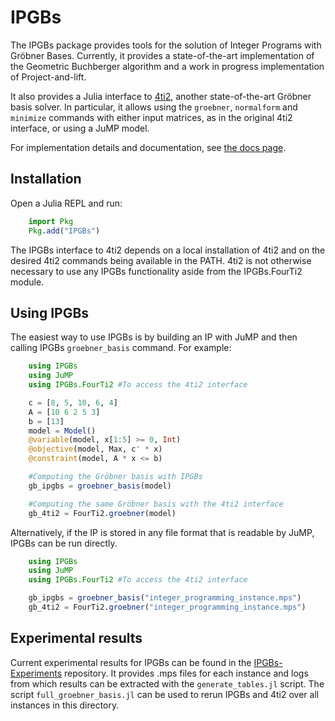 # IPGBs

The IPGBs package provides tools for the solution of Integer Programs with Gröbner Bases. Currently, it provides
a state-of-the-art implementation of the Geometric Buchberger algorithm and a work in progress implementation
of Project-and-lift.

It also provides a Julia interface to [4ti2](https://github.com/4ti2/4ti2), another state-of-the-art
Gröbner basis solver. In particular, it allows using the `groebner`, `normalform` and `minimize`
commands with either input matrices, as in the original 4ti2 interface, or using a JuMP model.

For implementation details and documentation, see [the docs page](https://gmlangeloh.github.io/IPGBs.jl/).

## Installation

Open a Julia REPL and run:

```julia
    import Pkg
    Pkg.add("IPGBs")
```
The IPGBs interface to 4ti2 depends on a local installation of 4ti2 and on the desired 4ti2 commands being available in the PATH.
4ti2 is not otherwise necessary to use any IPGBs functionality aside from the IPGBs.FourTi2 module.

## Using IPGBs

The easiest way to use IPGBs is by building an IP with JuMP and then calling IPGBs `groebner_basis` command.
For example:

```julia
    using IPGBs
    using JuMP
    using IPGBs.FourTi2 #To access the 4ti2 interface

    c = [8, 5, 10, 6, 4]
    A = [10 6 2 5 3]
    b = [13]
    model = Model()
    @variable(model, x[1:5] >= 0, Int)
    @objective(model, Max, c' * x)
    @constraint(model, A * x <= b)

    #Computing the Gröbner basis with IPGBs
    gb_ipgbs = groebner_basis(model)

    #Computing the same Gröbner basis with the 4ti2 interface
    gb_4ti2 = FourTi2.groebner(model)
```

Alternatively, if the IP is stored in any file format that is readable by JuMP, IPGBs can be run
directly.

```julia
    using IPGBs
    using JuMP
    using IPGBs.FourTi2 #To access the 4ti2 interface

    gb_ipgbs = groebner_basis("integer_programming_instance.mps")
    gb_4ti2 = FourTi2.groebner("integer_programming_instance.mps")
```

## Experimental results

Current experimental results for IPGBs can be found in the [IPGBs-Experiments](https://github.com/gmlangeloh/IPGBs-Experiments)
repository. It provides .mps files for each instance and logs from which results can be extracted with
the `generate_tables.jl` script. The script `full_groebner_basis.jl` can be used to
rerun IPGBs and 4ti2 over all instances in this directory.
